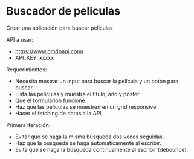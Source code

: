 # Buscador de peliculas

Crear una aplicación para buscar películas

API a usar:
- https://www.omdbapi.com/
- API_KEY: xxxxx

Requerimientos:
- Necesita mostrar un input para buscar la película y un botón para buscar.
- Lista las películas y muestra el título, año y poster.
- Que el formularion funcione.
- Haz que las películas se muestren en un grid responsive.
- Hacer el fetching de datos a la API.

Primera iteración:
- Evitar que se haga la misma búsqueda dos veces seguidas.
- Haz que la búsqueda se haga automáticamente al escribir.
- Evita que se haga la búsqueda continuamente al escribir (debounce).